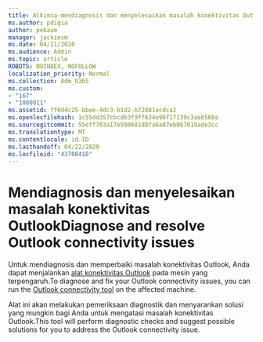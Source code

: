 ```yaml
---
title: Alkimia-mendiagnosis dan menyelesaikan masalah konektivitas Outlook
ms.author: pdigia
author: pebaum
manager: jackiesm
ms.date: 04/21/2020
ms.audience: Admin
ms.topic: article
ROBOTS: NOINDEX, NOFOLLOW
localization_priority: Normal
ms.collection: Adm_O365
ms.custom:
- "167"
- "1800011"
ms.assetid: ff6d4c25-bbee-4dc3-b1d2-b72081ecdca2
ms.openlocfilehash: 1c55dd357cbcdb3f9ff634e96f17139c3aeb56ba
ms.sourcegitcommit: 55eff703a17e500681d8fa6a87eb067019ade3cc
ms.translationtype: MT
ms.contentlocale: id-ID
ms.lasthandoff: 04/22/2020
ms.locfileid: "43708416"
---
```

# <a name="diagnose-and-resolve-outlook-connectivity-issues"></a><span data-ttu-id="56d67-102">Mendiagnosis dan menyelesaikan masalah konektivitas Outlook</span><span class="sxs-lookup"><span data-stu-id="56d67-102">Diagnose and resolve Outlook connectivity issues</span></span>

<span data-ttu-id="56d67-103">Untuk mendiagnosis dan memperbaiki masalah konektivitas Outlook, Anda dapat menjalankan [alat konektivitas Outlook](https://aka.ms/SaRA-OutlookDisconnect-Alchemy) pada mesin yang terpengaruh.</span><span class="sxs-lookup"><span data-stu-id="56d67-103">To diagnose and fix your Outlook connectivity issues, you can run the [Outlook connectivity tool](https://aka.ms/SaRA-OutlookDisconnect-Alchemy) on the affected machine.</span></span>
  
<span data-ttu-id="56d67-104">Alat ini akan melakukan pemeriksaan diagnostik dan menyarankan solusi yang mungkin bagi Anda untuk mengatasi masalah konektivitas Outlook.</span><span class="sxs-lookup"><span data-stu-id="56d67-104">This tool will perform diagnostic checks and suggest possible solutions for you to address the Outlook connectivity issue.</span></span>
  